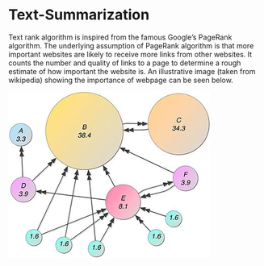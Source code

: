 # Text-Summarization

Text rank algorithm is inspired from the famous Google’s PageRank algorithm. The underlying assumption of PageRank algorithm is that more important websites are likely to receive more links from other websites. It counts the number and quality of links to a page to determine a rough estimate of how important the website is. An illustrative image (taken from wikipedia) showing the importance of webpage can be seen below.

![](PageRanks-Example.jpg)


